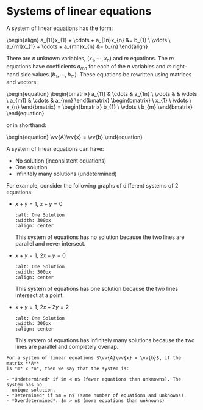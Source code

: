 # Systems of linear equations

A system of linear equations has the form:

\begin{align}
a_{11}x_{1} + \cdots + a_{1n}x_{n} &= b_{1} \\
\vdots \\
a_{m1}x_{1} + \cdots + a_{mn}x_{n} &= b_{n}
\end{align}

There are *n* unknown variables, $(x_1, \cdots, x_n)$ and *m* equations. The
*m* equations have coefficients $a_{mn}$ for each of the *n* variables and
*m* right-hand side values $(b_1, \cdots, b_m)$. These equations be rewritten
using matrices and vectors:

\begin{equation}
\begin{bmatrix}
a_{11} & \cdots & a_{1n} \\
\vdots &     & \vdots \\
a_{m1} & \cdots & a_{mn}
\end{bmatrix} \begin{bmatrix} \ x_{1} \\ \vdots \\ x_{n} \end{bmatrix} =
\begin{bmatrix} b_{1} \\ \vdots \\ b_{m} \end{bmatrix}
\end{equation}

or in shorthand:

\begin{equation}
\vv{A}\vv{x} = \vv{b}
\end{equation}

A system of linear equations can have:

- No solution (inconsistent equations)
- One solution
- Infinitely many solutions (undetermined)

For example, consider the following graphs of different systems of 2 equations:

- $x+y = 1$, $x+y = 0$

  ```{image} ./_images/nosolution.jpg
  :alt: One Solution
  :width: 300px
  :align: center
  ```

  This system of equations has no solution because the two lines are parallel
  and never intersect.

- $x + y = 1$, $2x - y = 0$

  ```{image} ./_images/onesolution.jpg
  :alt: One Solution
  :width: 300px
  :align: center
  ```

  This system of equations has one solution because the two lines intersect at a
  point.

- $x+y = 1$, $2x + 2y = 2$

  ```{image} ./_images/infinite.jpeg
  :alt: One Solution
  :width: 300px
  :align: center
  ```

   This system of equations has infinitely many solutions because the two lines
   are parallel and completely overlap.

```{topic} Types of systems
For a system of linear equations $\vv{A}\vv{x} = \vv{b}$, if the matrix **A**
is *m* x *n*, then we say that the system is:

- *Undetermined* if $m < n$ (fewer equations than unknowns). The system has no
  unique solution.
- *Determined* if $m = n$ (same number of equations and unknowns).
- *Overdetermined*: $m > n$ (more equations than unknowns)
```
